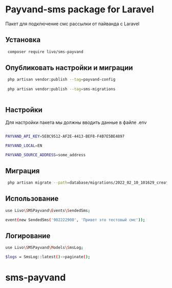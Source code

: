 # Payvand-sms package for Laravel
Пакет для подключение смс рассылки от пайванда с Laravel 
## Установка

```bash
 composer require livo/sms-payvand
```
## Опубликовать настройки и миграции

```bash
 php artisan vendor:publish --tag=payvand-config
 
 php artisan vendor:publish --tag=sms-migrations
 
```
## Настройки
Для настройки пакета мы должны вводить данные в файле .env
```bash

PAYVAND_API_KEY=5E8C9512-AF2E-4413-BEF8-F4B7E5BE4897

PAYVAND_LOCAL=EN

PAYVAND_SOURCE_ADDRESS=some_address


```

## Миграция
```bash
 php artisan migrate --path=database/migrations/2022_02_10_101629_create_sms_logs_table.php
```

## Использование
```bash
use Livo\SMSPayvand\Events\SendedSms;

event(new SendedSms('902222900', 'Привет это тестовый смс'));

```

## Логирование
```bash
use Livo\SMSPayvand\Models\SmsLog;

$logs = SmsLog::latest()->paginate();

```
# sms-payvand
